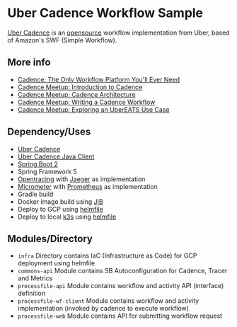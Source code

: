 # Uber Cadence Workflow Sample

[Uber Cadence](https://cadenceworkflow.io/) is an [opensource](https://github.com/uber/cadence)  workflow implementation from Uber, based of Amazon's SWF (Simple Workflow).

## More info ##
 - [Cadence: The Only Workflow Platform You'll Ever Need](https://www.youtube.com/watch?v=llmsBGKOuWI)
 - [Cadence Meetup: Introduction to Cadence](https://www.youtube.com/watch?v=-BuIkhlc-RM)
 - [Cadence Meetup: Cadence Architecture](https://www.youtube.com/watch?v=5M5eiNBUf4Q)
 - [Cadence Meetup: Writing a Cadence Workflow](https://www.youtube.com/watch?v=Nbz6XUBKdbM)
 - [Cadence Meetup: Exploring an UberEATS Use Case](https://www.youtube.com/watch?v=-LRghQzfF8k)
 
## Dependency/Uses ##
 - [Uber Cadence](https://github.com/uber/cadence)
 - [Uber Cadence Java Client](https://github.com/uber/cadence-java-client)
 - [Spring Boot 2](https://spring.io/projects/spring-boot)
 - Spring Framework 5
 - [Opentracing](https://opentracing.io/) with [Jaeger](https://www.jaegertracing.io/) as implementation
 - [Micrometer](http://micrometer.io/) with [Prometheus](https://prometheus.io/) as implementation
 - Gradle build
 - Docker image build using [JIB](https://github.com/GoogleContainerTools/jib)
 - Deploy to GCP using [helmfile](https://github.com/roboll/helmfile)
 - Deploy to local [k3s](https://k3s.io/) using [helmfile](https://github.com/roboll/helmfile)
 
## Modules/Directory ##
 
 - `infra` Directory contains IaC (Infrastructure as Code) for GCP deployment using helmfile
 - `commons-api` Module contains SB Autoconfiguration for Cadence, Tracer and Metrics
 - `processfile-api` Module contains workflow and activity API (interface) definition
 - `processfile-wf-client` Module contains workflow and activity implementation (invoked by cadence to execute workflow)
 - `processfile-web` Module contains API for submitting workflow request
 
 




